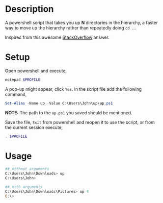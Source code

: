 # Description
A powershell script that takes you up __N__ directories in the hierarchy, a faster way to move up the hierarchy rather than repeatedly doing `cd ..`

Inspired from this awesome [StackOverflow](https://stackoverflow.com/a/245724) answer.

#  Setup
Open powershell and execute,
```powershell
notepad $PROFILE
```
A pop-up might appear, click `Yes`.
In the script file add the following command,

```powershell
Set-Alias -Name up -Value C:\Users\John\up\up.ps1
```
__NOTE:__ The path to the `up.ps1` you saved should be mentioned.

Save the file, `Exit` from powershell and reopen it to use the script, or from the current session execute,
```powershell
. $PROFILE
```
# Usage
```powershell
## Without arguments
C:\Users\John\Downloads> up
C:\Users\John>

## With arguments
C:\Users\John\Downloads\Pictures> up 4
C:\>
```
